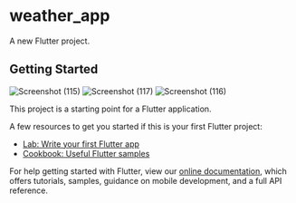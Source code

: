 # weather_app

A new Flutter project.

## Getting Started
![Screenshot (115)](https://user-images.githubusercontent.com/109281535/179390435-1b1946a2-647a-4878-b945-00af84cf6d52.png)
![Screenshot (117)](https://user-images.githubusercontent.com/109281535/179390522-e42fcc7d-591e-4e88-bc35-2f0e24430d86.png)
![Screenshot (116)](https://user-images.githubusercontent.com/109281535/179390523-ce5638ef-b81e-488f-b547-71d0b8ee2c2b.png)


This project is a starting point for a Flutter application.

A few resources to get you started if this is your first Flutter project:

- [Lab: Write your first Flutter app](https://flutter.dev/docs/get-started/codelab)
- [Cookbook: Useful Flutter samples](https://flutter.dev/docs/cookbook)

For help getting started with Flutter, view our
[online documentation](https://flutter.dev/docs), which offers tutorials,
samples, guidance on mobile development, and a full API reference.
